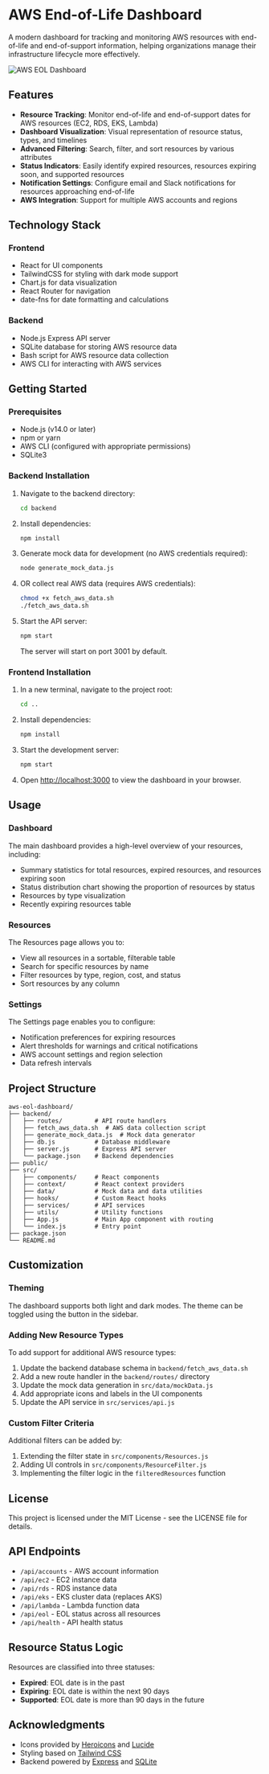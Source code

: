 # AWS End-of-Life Dashboard

A modern dashboard for tracking and monitoring AWS resources with end-of-life and end-of-support information, helping organizations manage their infrastructure lifecycle more effectively.

![AWS EOL Dashboard](/public/dashboard-preview.png)

## Features

- **Resource Tracking**: Monitor end-of-life and end-of-support dates for AWS resources (EC2, RDS, EKS, Lambda)
- **Dashboard Visualization**: Visual representation of resource status, types, and timelines
- **Advanced Filtering**: Search, filter, and sort resources by various attributes
- **Status Indicators**: Easily identify expired resources, resources expiring soon, and supported resources
- **Notification Settings**: Configure email and Slack notifications for resources approaching end-of-life
- **AWS Integration**: Support for multiple AWS accounts and regions

## Technology Stack

### Frontend
- React for UI components
- TailwindCSS for styling with dark mode support
- Chart.js for data visualization
- React Router for navigation
- date-fns for date formatting and calculations

### Backend
- Node.js Express API server
- SQLite database for storing AWS resource data
- Bash script for AWS resource data collection
- AWS CLI for interacting with AWS services

## Getting Started

### Prerequisites

- Node.js (v14.0 or later)
- npm or yarn
- AWS CLI (configured with appropriate permissions)
- SQLite3

### Backend Installation

1. Navigate to the backend directory:
   ```bash
   cd backend
   ```

2. Install dependencies:
   ```bash
   npm install
   ```

3. Generate mock data for development (no AWS credentials required):
   ```bash
   node generate_mock_data.js
   ```

4. OR collect real AWS data (requires AWS credentials):
   ```bash
   chmod +x fetch_aws_data.sh
   ./fetch_aws_data.sh
   ```

5. Start the API server:
   ```bash
   npm start
   ```

   The server will start on port 3001 by default.

### Frontend Installation

1. In a new terminal, navigate to the project root:
   ```bash
   cd ..
   ```

2. Install dependencies:
   ```bash
   npm install
   ```

3. Start the development server:
   ```bash
   npm start
   ```

4. Open [http://localhost:3000](http://localhost:3000) to view the dashboard in your browser.

## Usage

### Dashboard

The main dashboard provides a high-level overview of your resources, including:
- Summary statistics for total resources, expired resources, and resources expiring soon
- Status distribution chart showing the proportion of resources by status
- Resources by type visualization
- Recently expiring resources table

### Resources

The Resources page allows you to:
- View all resources in a sortable, filterable table
- Search for specific resources by name
- Filter resources by type, region, cost, and status
- Sort resources by any column

### Settings

The Settings page enables you to configure:
- Notification preferences for expiring resources
- Alert thresholds for warnings and critical notifications
- AWS account settings and region selection
- Data refresh intervals

## Project Structure

```
aws-eol-dashboard/
├── backend/
│   ├── routes/         # API route handlers
│   ├── fetch_aws_data.sh  # AWS data collection script
│   ├── generate_mock_data.js  # Mock data generator
│   ├── db.js           # Database middleware
│   ├── server.js       # Express API server
│   └── package.json    # Backend dependencies
├── public/
├── src/
│   ├── components/     # React components
│   ├── context/        # React context providers
│   ├── data/           # Mock data and data utilities
│   ├── hooks/          # Custom React hooks
│   ├── services/       # API services
│   ├── utils/          # Utility functions
│   ├── App.js          # Main App component with routing
│   └── index.js        # Entry point
├── package.json
└── README.md
```

## Customization

### Theming

The dashboard supports both light and dark modes. The theme can be toggled using the button in the sidebar.

### Adding New Resource Types

To add support for additional AWS resource types:
1. Update the backend database schema in `backend/fetch_aws_data.sh`
2. Add a new route handler in the `backend/routes/` directory
3. Update the mock data generation in `src/data/mockData.js`
4. Add appropriate icons and labels in the UI components
5. Update the API service in `src/services/api.js`

### Custom Filter Criteria

Additional filters can be added by:
1. Extending the filter state in `src/components/Resources.js`
2. Adding UI controls in `src/components/ResourceFilter.js`
3. Implementing the filter logic in the `filteredResources` function

## License

This project is licensed under the MIT License - see the LICENSE file for details.

## API Endpoints

- `/api/accounts` - AWS account information
- `/api/ec2` - EC2 instance data
- `/api/rds` - RDS instance data 
- `/api/eks` - EKS cluster data (replaces AKS)
- `/api/lambda` - Lambda function data
- `/api/eol` - EOL status across all resources
- `/api/health` - API health status

## Resource Status Logic

Resources are classified into three statuses:
- **Expired**: EOL date is in the past
- **Expiring**: EOL date is within the next 90 days
- **Supported**: EOL date is more than 90 days in the future

## Acknowledgments

- Icons provided by [Heroicons](https://heroicons.com/) and [Lucide](https://lucide.dev/)
- Styling based on [Tailwind CSS](https://tailwindcss.com/)
- Backend powered by [Express](https://expressjs.com/) and [SQLite](https://www.sqlite.org/)